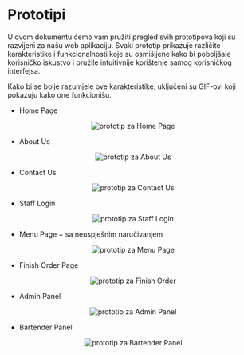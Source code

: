 # Prototipi

U ovom dokumentu ćemo vam pružiti pregled svih prototipova koji su razvijeni za našu web aplikaciju. Svaki prototip prikazuje različite karakteristike i funkcionalnosti koje su osmišljene kako bi poboljšale korisničko iskustvo i pružile intuitivnije korištenje samog korisničkog interfejsa.

Kako bi se bolje razumjele ove karakteristike, uključeni su GIF-ovi koji pokazuju kako one funkcionišu. 

- Home Page

<p align="center">
  <img src="https://user-images.githubusercontent.com/113919501/233284850-de1bb932-6c0d-43cd-b625-d2198ccfd38a.gif" alt="prototip za Home Page">
</p>

- About Us

<p align="center">
  <img src="https://user-images.githubusercontent.com/113919501/233286720-831d88f8-65be-4b22-9c8d-bb7b094ad531.gif" alt="prototip za About Us">
</p>

- Contact Us

<p align="center">
  <img src="https://user-images.githubusercontent.com/113919501/233287264-63349e9d-8cd8-4988-a205-472755f5dd66.gif" alt="prototip za Contact Us">
</p>

- Staff Login

<p align="center">
  <img src="https://user-images.githubusercontent.com/113919501/233287604-d17f94a6-cef4-4579-9205-711718f1d7cd.gif" alt="prototip za Staff Login">
</p>

- Menu Page + sa neuspješnim naručivanjem

<p align="center">
  <img src="https://user-images.githubusercontent.com/113919501/233336235-479d855e-4d03-4893-999e-bcc81fd3c420.gif" alt="prototip za Menu Page">
</p>

- Finish Order Page

<p align="center">
  <img src="https://user-images.githubusercontent.com/113919501/233336777-a237070f-e5f3-42b9-a11a-6d0fc00b014f.gif" alt="prototip za Finish Order">
</p>

- Admin Panel

<p align="center">
  <img src="https://user-images.githubusercontent.com/113919501/233338822-e6c27fa5-8b08-47b0-85ab-389315416d49.gif" alt="prototip za Admin Panel">
</p>

- Bartender Panel

<p align="center">
  <img src="https://user-images.githubusercontent.com/113919501/233341079-7d508f26-4396-453b-9cb7-2d50409a30fc.gif" alt="prototip za Bartender Panel">
</p>
